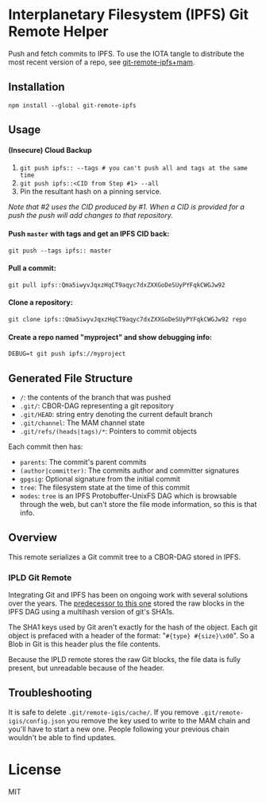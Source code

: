 # Interplanetary Filesystem (IPFS) Git Remote Helper

Push and fetch commits to IPFS. To use the IOTA tangle to distribute the most recent version of a repo, see [git-remote-ipfs+mam](https://github.com/dhappy/git-remote-ipfs-mam).

## Installation

`npm install --global git-remote-ipfs`

## Usage

#### (Insecure) Cloud Backup

1. `git push ipfs:: --tags # you can't push all and tags at the same time`
2. `git push ipfs::<CID from Step #1> --all`
3. Pin the resultant hash on a pinning service.

_Note that #2 uses the CID produced by #1. When a CID is provided for a push the push will add changes to that repository._

#### Push `master` with tags and get an IPFS CID back:

`git push --tags ipfs:: master`

#### Pull a commit:

`git pull ipfs::Qma5iwyvJqxzHqCT9aqyc7dxZXXGoDeSUyPYFqkCWGJw92`

#### Clone a repository:

`git clone ipfs::Qma5iwyvJqxzHqCT9aqyc7dxZXXGoDeSUyPYFqkCWGJw92 repo`

#### Create a repo named "myproject" and show debugging info:

`DEBUG=t git push ipfs://myproject`

## Generated File Structure

* `/`: the contents of the branch that was pushed
* `.git/`: CBOR-DAG representing a git repository
* `.git/HEAD`: string entry denoting the current default branch
* `.git/channel`: The MAM channel state
* `.git/refs/(heads|tags)/*`: Pointers to commit objects

Each commit then has:

* `parents`: The commit's parent commits
* `(author|committer)`: The commits author and committer signatures
* `gpgsig`: Optional signature from the initial commit
* `tree`: The filesystem state at the time of this commit
* `modes`: `tree` is an IPFS Protobuffer-UnixFS DAG which is browsable through the web, but can't store the file mode information, so this is that info.

## Overview

This remote serializes a Git commit tree to a CBOR-DAG stored in IPFS.

### IPLD Git Remote

Integrating Git and IPFS has been on ongoing work with several solutions over the years. The [predecessor to this one](//github.com/ipfs-shipyard/git-remote-ipld) stored the raw blocks in the IPFS DAG using a multihash version of git's SHA1s.

The SHA1 keys used by Git aren't exactly for the hash of the object. Each git object is prefaced with a header of the format: "`#{type} #{size}\x00`". So a Blob in Git is this header plus the file contents.

Because the IPLD remote stores the raw Git blocks, the file data is fully present, but unreadable because of the header.

## Troubleshooting

It is safe to delete `.git/remote-igis/cache/`. If you remove `.git/remote-igis/config.json` you remove the key used to write to the MAM chain and you'll have to start a new one. People following your previous chain wouldn't be able to find updates.

# License
MIT
